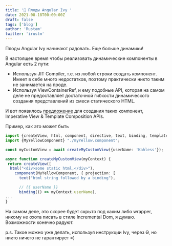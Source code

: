 ```yaml
---
title: '🌿 Плоды Angular Ivy '
date: 2021-08-18T00:00:00Z
draft: false
tags: ['blog']
author: 'Rustam'
twitter: 'irustm'
---
```


Плоды Angular Ivy начинают радовать. Еще больше динамики!

<!--more-->


В настоящее время чтобы реализовать динамические компоненты в Angular есть 2 пути:

- Используя JIT Compiler, т.е. из любой строки создать компонент. Имеет в себе много недостатков, поэтому практически никто таким не занимается на проде.
- Используя ViewContainerRef, и ему подобные API, которая на самом деле не предоставляет достаточной гибкости динамического создания представлений из смеси статического HTML.

И вот появилось [предложение](https://github.com/angular/angular/issues/43120) для создания таких компонент, Imperative View & Template Composition APIs.

Пример, как это может быть

```ts
import {createView, html, component, directive, text, binding, template} from "@angular/core/compose";
import {MyYellowComponent} "./myYellow.component";

const myCustomView = await createMyCustomView({userName: 'Kahless'});

async function createMyCustomView(myContext) {
 return createView([
  html("<div>some static html,</div>"),
    component(MyYellowComponent, { projection: [
      text("html string followed by a binding"),

      // {{ userName }}
      binding(() => myContext.userName),
...
}
```


На самом деле, это скорее будет скрыто под каким либо wrapper, никому не охота писать в стиле Incremental Dom, я думаю. Возможности конечно радуют.

p.s. Такое можно уже делать, используя инструкции Ivy, через Θ, но никто ничего не гарантирует =)
